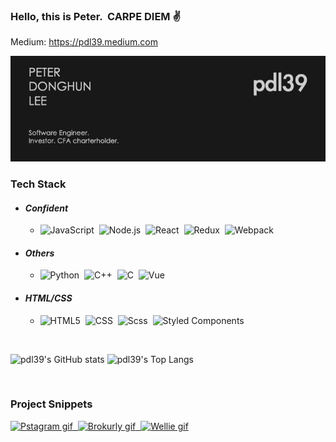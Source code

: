 ### Hello, this is Peter. &nbsp;CARPE DIEM :v:

Medium: https://pdl39.medium.com </br>

<img src="/assets/banner/pdl-banner-20210904.jpg" width="850">

### **Tech Stack**

- #### _Confident_
  - ![JavaScript](https://img.shields.io/badge/-JavaScript-05122A?style=plastic&logo=javascript)&nbsp;
    ![Node.js](https://img.shields.io/badge/-Node.js-05122A?style=plastic&logo=node.js)&nbsp;
    ![React](https://img.shields.io/badge/-React-05122A?style=plastic&logo=react)&nbsp;
    ![Redux](https://img.shields.io/badge/-Redux-05122A?style=plastic&logo=redux&logoColor=6131AE)&nbsp;
    ![Webpack](https://img.shields.io/badge/Webpack-05122A?style=plastic&logo=Webpack&logoColor=7CCCF7)&nbsp;
- #### _Others_
  - ![Python](https://img.shields.io/badge/-Python-05122A?style=plastic&logo=python)&nbsp;
    ![C++](https://img.shields.io/badge/-C++-05122A?style=plastic&logo=cplusplus&logoColor=1C5697)&nbsp;
    ![C](https://img.shields.io/badge/-C-05122A?style=plastic&logo=c)&nbsp;
    ![Vue](https://img.shields.io/badge/Vue-05122A?style=plastic&logo=Vue.js&logoColor=43B67A)&nbsp;
- #### _HTML/CSS_
  - ![HTML5](https://img.shields.io/badge/-HTML5-05122A?style=plastic&logo=html5)&nbsp;
    ![CSS](https://img.shields.io/badge/-CSS-05122A?style=plastic&logo=css3&logoColor=1572B6)&nbsp;
    ![Scss](https://img.shields.io/badge/-Scss-05122A?style=plastic&logo=sass&logoColor=CF649A)&nbsp;
    ![Styled Components](https://img.shields.io/badge/Styled_Components-05122A?style=plastic&logo=styled-components&logoColor=D05881)&nbsp;

<br/>

![pdl39's GitHub stats](https://github-readme-stats.vercel.app/api?username=pdl39&count_private=true&hide=issues&show_icons=true&theme=dark)
![pdl39's Top Langs](https://github-readme-stats.vercel.app/api/top-langs/?username=pdl39&layout=compact&theme=dark&exclude_repo=donghunlee-personalweb)

<br/>

### Project Snippets

<a href="https://github.com/pdl39/pstagram" target="_blank"><img src="/assets/project-gifs/pstagram1.gif" alt="Pstagram gif" height="155">&nbsp;
<a href="https://github.com/pdl39/Brokurly-FE" target="_blank"><img src="/assets/project-gifs/brokurly-main-page.gif" alt="Brokurly gif" height="155">&nbsp;
<a href="https://github.com/pdl39/Wellie-FE" target="_blank"><img src="/assets/project-gifs/wellie-subscribe.gif" alt="Wellie gif" height="155">
